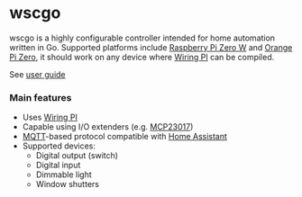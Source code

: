 # wscgo

wscgo is a highly configurable controller intended for home automation written in Go. Supported 
platforms include [Raspberry Pi Zero W](https://www.raspberrypi.org/products/raspberry-pi-zero-w/) 
and [Orange Pi Zero](http://www.orangepi.org/orangepizero/), it should work on any device where 
[Wiring PI](http://wiringpi.com/) can be compiled.

See [user guide](https://github.com/balazsgrill/wscgo/wiki/User-guide)

### Main features

* Uses [Wiring PI](http://wiringpi.com/)
* Capable using I/O extenders (e.g. [MCP23017](https://www.microchip.com/wwwproducts/en/MCP23017))
* [MQTT](http://mqtt.org/)-based protocol compatible with [Home Assistant](https://www.home-assistant.io/integrations/mqtt/) 
* Supported devices:
  * Digital output (switch)
  * Digital input
  * Dimmable light
  * Window shutters
